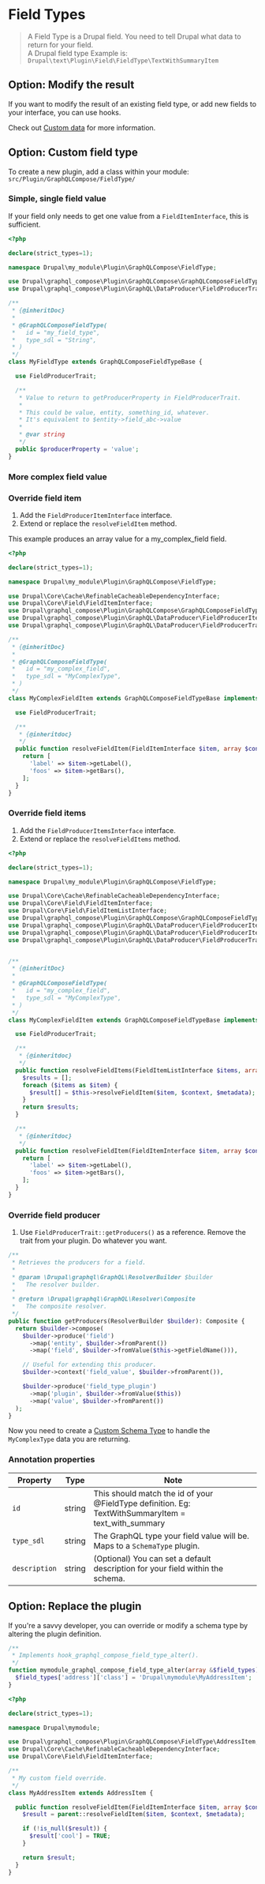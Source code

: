 # Field Types

> A Field Type is a Drupal field. You need to tell Drupal what data to return for your field.\
> A Drupal field type Example is: `Drupal\text\Plugin\Field\FieldType\TextWithSummaryItem`

## Option: Modify the result

If you want to modify the result of an existing field type, or add new fields to your interface, you can use hooks.

Check out [Custom data](extending/custom_data.md) for more information.

## Option: Custom field type

To create a new plugin, add a class within your module: `src/Plugin/GraphQLCompose/FieldType/`

### Simple, single field value

If your field only needs to get one value from a `FieldItemInterface`, this is sufficient.

```php
<?php

declare(strict_types=1);

namespace Drupal\my_module\Plugin\GraphQLCompose\FieldType;

use Drupal\graphql_compose\Plugin\GraphQLCompose\GraphQLComposeFieldTypeBase;
use Drupal\graphql_compose\Plugin\GraphQL\DataProducer\FieldProducerTrait;

/**
 * {@inheritDoc}
 *
 * @GraphQLComposeFieldType(
 *   id = "my_field_type",
 *   type_sdl = "String",
 * )
 */
class MyFieldType extends GraphQLComposeFieldTypeBase {

  use FieldProducerTrait;

  /**
   * Value to return to getProducerProperty in FieldProducerTrait.
   *
   * This could be value, entity, something_id, whatever.
   * It's equivalent to $entity->field_abc->value
   *
   * @var string
   */
  public $producerProperty = 'value';
}
```

### More complex field value

<!-- tabs:start -->

### **Override field item**

1. Add the `FieldProducerItemInterface` interface.
2. Extend or replace the `resolveFieldItem` method.

This example produces an array value for a my_complex_field field.

```php
<?php

declare(strict_types=1);

namespace Drupal\my_module\Plugin\GraphQLCompose\FieldType;

use Drupal\Core\Cache\RefinableCacheableDependencyInterface;
use Drupal\Core\Field\FieldItemInterface;
use Drupal\graphql_compose\Plugin\GraphQLCompose\GraphQLComposeFieldTypeBase;
use Drupal\graphql_compose\Plugin\GraphQL\DataProducer\FieldProducerItemInterface;
use Drupal\graphql_compose\Plugin\GraphQL\DataProducer\FieldProducerTrait;

/**
 * {@inheritDoc}
 *
 * @GraphQLComposeFieldType(
 *   id = "my_complex_field",
 *   type_sdl = "MyComplexType",
 * )
 */
class MyComplexFieldItem extends GraphQLComposeFieldTypeBase implements FieldProducerItemInterface {

  use FieldProducerTrait;

  /**
   * {@inheritdoc}
   */
  public function resolveFieldItem(FieldItemInterface $item, array $context, RefinableCacheableDependencyInterface $metadata) {
    return [
      'label' => $item->getLabel(),
      'foos' => $item->getBars(),
    ];
  }
}
```

### **Override field items**

1. Add the `FieldProducerItemsInterface` interface.
2. Extend or replace the `resolveFieldItems` method.

```php
<?php

declare(strict_types=1);

namespace Drupal\my_module\Plugin\GraphQLCompose\FieldType;

use Drupal\Core\Cache\RefinableCacheableDependencyInterface;
use Drupal\Core\Field\FieldItemInterface;
use Drupal\Core\Field\FieldItemListInterface;
use Drupal\graphql_compose\Plugin\GraphQLCompose\GraphQLComposeFieldTypeBase;
use Drupal\graphql_compose\Plugin\GraphQL\DataProducer\FieldProducerItemInterface;
use Drupal\graphql_compose\Plugin\GraphQL\DataProducer\FieldProducerItemsInterface;
use Drupal\graphql_compose\Plugin\GraphQL\DataProducer\FieldProducerTrait;


/**
 * {@inheritDoc}
 *
 * @GraphQLComposeFieldType(
 *   id = "my_complex_field",
 *   type_sdl = "MyComplexType",
 * )
 */
class MyComplexFieldItem extends GraphQLComposeFieldTypeBase implements FieldProducerItemInterface, FieldProducerItemsInterface {

  use FieldProducerTrait;

  /**
   * {@inheritdoc}
   */
  public function resolveFieldItems(FieldItemListInterface $items, array $context, RefinableCacheableDependencyInterface $metadata): array {
    $results = [];
    foreach ($items as $item) {
      $result[] = $this->resolveFieldItem($item, $context, $metadata);
    }
    return $results;
  }

  /**
   * {@inheritdoc}
   */
  public function resolveFieldItem(FieldItemInterface $item, array $context, RefinableCacheableDependencyInterface $metadata) {
    return [
      'label' => $item->getLabel(),
      'foos' => $item->getBars(),
    ];
  }
}
```

### **Override field producer**

1. Use `FieldProducerTrait::getProducers()` as a reference. Remove the trait from your plugin. Do whatever you want.

```php
/**
 * Retrieves the producers for a field.
 *
 * @param \Drupal\graphql\GraphQL\ResolverBuilder $builder
 *   The resolver builder.
 *
 * @return \Drupal\graphql\GraphQL\Resolver\Composite
 *   The composite resolver.
 */
public function getProducers(ResolverBuilder $builder): Composite {
  return $builder->compose(
    $builder->produce('field')
      ->map('entity', $builder->fromParent())
      ->map('field', $builder->fromValue($this->getFieldName())),

    // Useful for extending this producer.
    $builder->context('field_value', $builder->fromParent()),

    $builder->produce('field_type_plugin')
      ->map('plugin', $builder->fromValue($this))
      ->map('value', $builder->fromParent())
  );
}
```

<!-- tabs:end -->

Now you need to create a [Custom Schema Type](extending/schema_type.md) to handle the `MyComplexType` data you are returning.

### Annotation properties

| Property      | Type   | Note                                                                                                |
| ------------- | ------ | --------------------------------------------------------------------------------------------------- |
| `id`          | string | This should match the id of your @FieldType definition. Eg: TextWithSummaryItem = text_with_summary |
| `type_sdl`    | string | The GraphQL type your field value will be. Maps to a `SchemaType` plugin.                           |
| `description` | string | (Optional) You can set a default description for your field within the schema.                      |

## Option: Replace the plugin

If you're a savvy developer, you can override or modify a schema type by altering the plugin definition.

```php
/**
 * Implements hook_graphql_compose_field_type_alter().
 */
function mymodule_graphql_compose_field_type_alter(array &$field_types) {
  $field_types['address']['class'] = 'Drupal\mymodule\MyAddressItem';
}
```

```php
<?php

declare(strict_types=1);

namespace Drupal\mymodule;

use Drupal\graphql_compose\Plugin\GraphQLCompose\FieldType\AddressItem;
use Drupal\Core\Cache\RefinableCacheableDependencyInterface;
use Drupal\Core\Field\FieldItemInterface;

/**
 * My custom field override.
 */
class MyAddressItem extends AddressItem {

  public function resolveFieldItem(FieldItemInterface $item, array $context, RefinableCacheableDependencyInterface $metadata) {
    $result = parent::resolveFieldItem($item, $context, $metadata);

    if (!is_null($result)) {
      $result['cool'] = TRUE;
    }

    return $result;
  }
}
```
